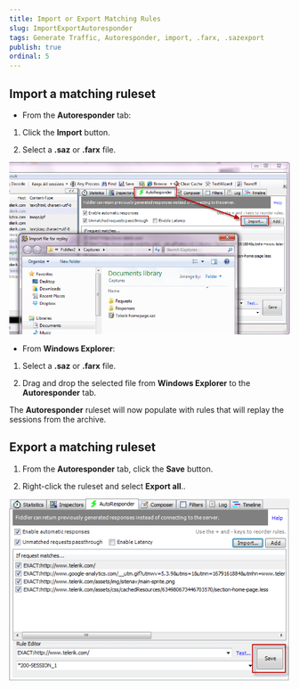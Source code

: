 ```yaml
---
title: Import or Export Matching Rules
slug: ImportExportAutoresponder
tags: Generate Traffic, Autoresponder, import, .farx, .sazexport
publish: true
ordinal: 5
---
```


Import a matching ruleset
-------------------------

+ From the **Autoresponder** tab: 

 1. Click the **Import** button.

 2. Select a **.saz** or **.farx** file.

 ![Import Ruleset][1]

+ From **Windows Explorer**:

 1. Select a **.saz** or **.farx** file.

 2. Drag and drop the selected file from **Windows Explorer** to the **Autoresponder** tab.

The **Autoresponder** ruleset will now populate with rules that will replay the sessions from the archive.

Export a matching ruleset
-------------------------

1. From the **Autoresponder** tab, click the **Save** button.

2. Right-click the ruleset and select **Export all**..

 ![Save ruleset][2]

[1]: ../../images/ImportExportAutoresponder/ImportRuleset.png
[2]: ../../images/ImportExportAutoresponder/SaveRuleset.png
